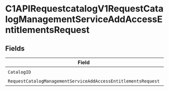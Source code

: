 # C1APIRequestcatalogV1RequestCatalogManagementServiceAddAccessEntitlementsRequest


## Fields

| Field                                                                                                                                                            | Type                                                                                                                                                             | Required                                                                                                                                                         | Description                                                                                                                                                      |
| ---------------------------------------------------------------------------------------------------------------------------------------------------------------- | ---------------------------------------------------------------------------------------------------------------------------------------------------------------- | ---------------------------------------------------------------------------------------------------------------------------------------------------------------- | ---------------------------------------------------------------------------------------------------------------------------------------------------------------- |
| `CatalogID`                                                                                                                                                      | *string*                                                                                                                                                         | :heavy_check_mark:                                                                                                                                               | N/A                                                                                                                                                              |
| `RequestCatalogManagementServiceAddAccessEntitlementsRequest`                                                                                                    | [*shared.RequestCatalogManagementServiceAddAccessEntitlementsRequest](../../../pkg/models/shared/requestcatalogmanagementserviceaddaccessentitlementsrequest.md) | :heavy_minus_sign:                                                                                                                                               | N/A                                                                                                                                                              |